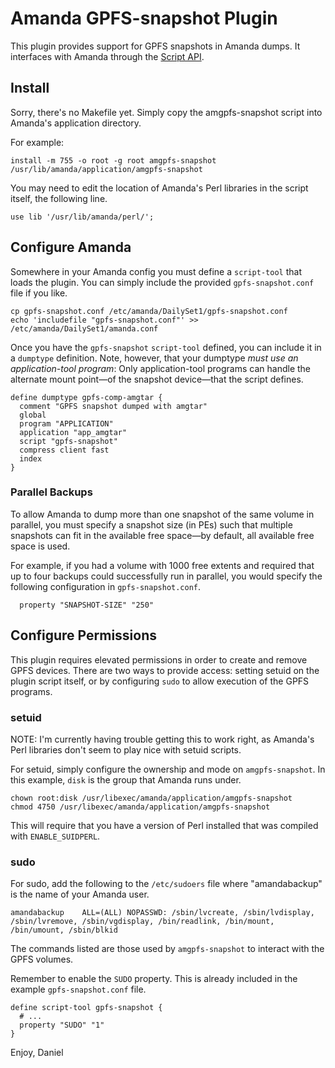 Amanda GPFS-snapshot Plugin
==========================

This plugin provides support for GPFS snapshots in Amanda dumps.  It interfaces
with Amanda through the [Script API][1].

Install
-------

Sorry, there's no Makefile yet. Simply copy the amgpfs-snapshot script into
Amanda's application directory.

For example:

    install -m 755 -o root -g root amgpfs-snapshot /usr/lib/amanda/application/amgpfs-snapshot

You may need to edit the location of Amanda's Perl libraries in the script
itself, the following line.

    use lib '/usr/lib/amanda/perl/';

Configure Amanda
----------------

Somewhere in your Amanda config you must define a `script-tool` that loads the
plugin. You can simply include the provided `gpfs-snapshot.conf` file if you like.

    cp gpfs-snapshot.conf /etc/amanda/DailySet1/gpfs-snapshot.conf
    echo 'includefile "gpfs-snapshot.conf"' >> /etc/amanda/DailySet1/amanda.conf

Once you have the `gpfs-snapshot` `script-tool` defined, you can include it in
a `dumptype` definition. Note, however, that your dumptype _must use an
application-tool program_: Only application-tool programs can handle the
alternate mount point—of the snapshot device—that the script defines.

    define dumptype gpfs-comp-amgtar {
      comment "GPFS snapshot dumped with amgtar"
      global
      program "APPLICATION"
      application "app_amgtar"
      script "gpfs-snapshot"
      compress client fast
      index
    }

### Parallel Backups

To allow Amanda to dump more than one snapshot of the same volume in parallel,
you must specify a snapshot size (in PEs) such that multiple snapshots can fit
in the available free space—by default, all available free space is used.

For example, if you had a volume with 1000 free extents and required that up
to four backups could successfully run in parallel, you would specify the
following configuration in `gpfs-snapshot.conf`.

      property "SNAPSHOT-SIZE" "250"

Configure Permissions
---------------------

This plugin requires elevated permissions in order to create and remove GPFS
devices. There are two ways to provide access: setting setuid on the plugin
script itself, or by configuring `sudo` to allow execution of the GPFS
programs.

### setuid

NOTE: I'm currently having trouble getting this to work right, as Amanda's
Perl libraries don't seem to play nice with setuid scripts.

For setuid, simply configure the ownership and mode on `amgpfs-snapshot`. In
this example, `disk` is the group that Amanda runs under.

    chown root:disk /usr/libexec/amanda/application/amgpfs-snapshot
    chmod 4750 /usr/libexec/amanda/application/amgpfs-snapshot

This will require that you have a version of Perl installed that was compiled
with `ENABLE_SUIDPERL`.

### sudo

For sudo, add the following to the `/etc/sudoers` file where "amandabackup" is
the name of your Amanda user.

    amandabackup    ALL=(ALL) NOPASSWD: /sbin/lvcreate, /sbin/lvdisplay, /sbin/lvremove, /sbin/vgdisplay, /bin/readlink, /bin/mount, /bin/umount, /sbin/blkid

The commands listed are those used by `amgpfs-snapshot` to interact with the
GPFS volumes.

Remember to enable the `SUDO` property. This is already included in the
example `gpfs-snapshot.conf` file.

    define script-tool gpfs-snapshot {
      # ...
      property "SUDO" "1"
    }

Enjoy,
Daniel

[1]: http://wiki.zmanda.com/index.php/Script_API
